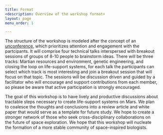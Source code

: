 ```yaml
---
title: Format
<description: Overview of the workshop format>
layout: page
menu_order: 1

---
```


The structure of the workshop is modeled after the concept of an [unconference](http://journals.plos.org/ploscompbiol/article/file?id=10.1371/journal.pcbi.1003905&type=printable), which prioritizes attention and engagement with the partcipants. It will comprise four technical talks interspersed with breakout sessions of groups of 8-10 people to brainstorm ideas. There will be three tracks: Martian resources and environment, genetic engineering, and closing the loop on life-support systems, for each talk the participants can select which track is most interesting and join a breakout session that will focus on that topic. The sessions will be discussion driven and guided by a facilitator who will encourage and support contributions from each member, so please be aware that active participation is strongly encouraged.

The goal of this workshop is to have lively and productive discussions about tractable steps necessary to create life-support systems on Mars. We plan to coalesce the thoughts and conclusions into a review article and white paper that would serve as a template for future study. We hope to create a stronger network of those who seek cross-disciplinary collaborations on the future of space exploration. We hope that this workshop will nucleate the formation of a more stable community of space-inspired biologists.
